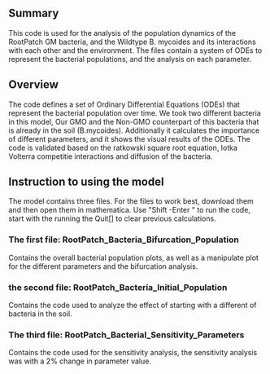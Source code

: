 ## Summary

This code is used for the analysis of the population dynamics of the RootPatch GM bacteria, and the Wildtype B. mycoides and its interactions with each other and the environment. The files contain a system of ODEs to represent the bacterial populations, and the analysis on each parameter.

## Overview

The code defines a set of Ordinary Differential Equations (ODEs) that represent the bacterial population over time. We took two different bacteria in this model, Our GMO and the Non-GMO counterpart of this bacteria that is already in the soil (B.mycoides). Additionally it calculates the importance of different parameters, and it shows the visual results of the ODEs. The code is validated based on the ratkowski square root equation, lotka Volterra competitie interactions and diffusion of the bacteria.

## Instruction to using the model

The model contains three files. For the files to work best, download them and then open them in mathematica. Use "Shift -Enter " to run the code, start with the running the Quit[] to clear previous calculations.

### The first file: RootPatch_Bacteria_Bifurcation_Population
Contains the overall bacterial population plots, as well as a manipulate plot for the different parameters and the bifurcation analysis. 

### the second file: RootPatch_Bacteria_Initial_Population 
Contains the code used to analyze the effect of starting with a different of bacteria in the soil.

### The third file: RootPatch_Bacterial_Sensitivity_Parameters 
Contains the code used for the sensitivity analysis, the sensitivity analysis was with a 2% change in parameter value.
